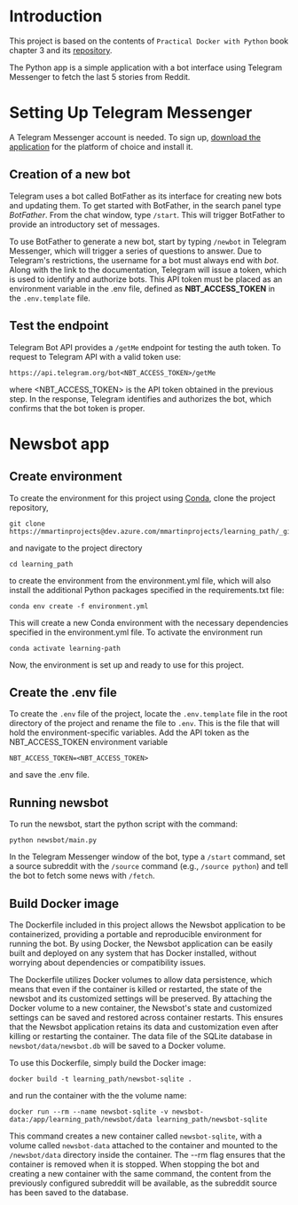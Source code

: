 # Introduction 

This project is based on the contents of `Practical Docker with Python` book chapter 3 and its [repository](https://github.com/Apress/practical-docker-with-python/tree/master/source-code).

The Python app is a simple application with a bot interface using Telegram Messenger to fetch the last 5 stories from Reddit. 

# Setting Up Telegram Messenger

A Telegram Messenger account is needed. To sign up, [download the application](https://telegram.org) for the platform of choice and install it.

## Creation of a new bot

Telegram uses a bot called BotFather as its interface for creating new bots and updating them. To get started with BotFather, in the search panel type _BotFather_. From the chat window, type `/start`. This will trigger BotFather to provide an introductory set of messages.

To use BotFather to generate a new bot, start by typing `/newbot` in Telegram Messenger, which will trigger a series of questions to answer. Due to Telegram's restrictions, the username for a bot must always end with _bot_. Along with the link to the documentation, Telegram will issue a token, which is used to identify and authorize bots. This API token must be placed as an environment variable in the .env file, defined as **NBT_ACCESS_TOKEN** in the `.env.template` file.

## Test the endpoint

Telegram Bot API provides a `/getMe` endpoint for testing the auth token. To request to Telegram API with a valid token use: 

    https://api.telegram.org/bot<NBT_ACCESS_TOKEN>/getMe

where <NBT_ACCESS_TOKEN> is the API token obtained in the previous step. In the response, Telegram identifies and authorizes the bot, which confirms that the bot token is proper.


# Newsbot app

## Create environment

To create the environment for this project using [Conda](https://docs.conda.io/en/latest/), clone the project repository,

    git clone https://mmartinprojects@dev.azure.com/mmartinprojects/learning_path/_git/learning_path
  
and navigate to the project directory

    cd learning_path
  
to create the environment from the environment.yml file, which will also install the additional Python packages specified in the requirements.txt file:

    conda env create -f environment.yml
  
This will create a new Conda environment with the necessary dependencies specified in the environment.yml file. To activate the environment run

    conda activate learning-path
    
Now, the environment is set up and ready to use for this project.

## Create the .env file

To create the `.env` file of the project, locate the `.env.template` file in the root directory of the project and rename the file to `.env`. This is the file that will hold the environment-specific variables. Add the API token as the NBT_ACCESS_TOKEN environment variable

    NBT_ACCESS_TOKEN=<NBT_ACCESS_TOKEN>

and save the .env file.

## Running newsbot

To run the newsbot, start the python script with the command:

    python newsbot/main.py

In the Telegram Messenger window of the bot, type a `/start` command, set a source subreddit with the `/source` command (e.g., `/source python`) and tell the bot to fetch some news with `/fetch`.


## Build Docker image

The Dockerfile included in this project allows the Newsbot application to be containerized, providing a portable and reproducible environment for running the bot. By using Docker, the Newsbot application can be easily built and deployed on any system that has Docker installed, without worrying about dependencies or compatibility issues. 

The Dockerfile utilizes Docker volumes to allow data persistence, which means that even if the container is killed or restarted, the state of the newsbot and its customized settings will be preserved. By attaching the Docker volume to a new container, the Newsbot's state and customized settings can be saved and restored across container restarts. This ensures that the Newsbot application retains its data and customization even after killing or restarting the container. The data file of the SQLite database in `newsbot/data/newsbot.db` will be saved to a Docker volume.

To use this Dockerfile, simply build the Docker image:

    docker build -t learning_path/newsbot-sqlite .

and run the container with the the volume name:

    docker run --rm --name newsbot-sqlite -v newsbot-data:/app/learning_path/newsbot/data learning_path/newsbot-sqlite

This command creates a new container called `newsbot-sqlite`, with a volume called `newsbot-data` attached to the container and mounted to the `/newsbot/data` directory inside the container. The --rm flag ensures that the container is removed when it is stopped. When stopping the bot and creating a new container with the same command, the content from the previously configured subreddit will be available, as the subreddit source has been saved to the database.

